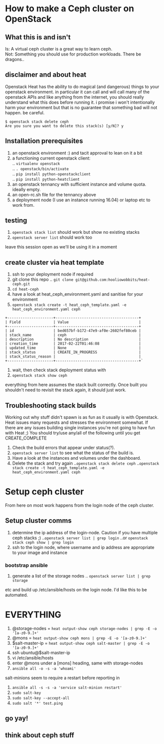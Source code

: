 # How to make a Ceph cluster on OpenStack
## What this is and isn't
Is: A virtual ceph cluster is a great way to learn ceph.  
Not: Something you should use for production workloads.  There be dragons..

## disclaimer and about heat
Openstack Heat has the ability to do magical (and dangerous) things to your openstack
environment.  in particular it can call and will call many of the openstack APIs
and like anything from the internet, you should really understand what this does
before running it.  i promise i won't intentionally harm your environment but
that is no guarantee that something bad will not happen.  be careful.  

`$ openstack stack delete ceph`  
`Are you sure you want to delete this stack(s) [y/N]? y`

## Installation prerequisites
1. an openstack environment :) and tacit approval to lean on it a bit
1. a functioning current openstack client:  
.. `virtualenv openstack`  
.. `. openstack/bin/activate`  
.. `pip install python-openstackclient`  
.. `pip install python-heatclient`  
1. an openstack tennancy with sufficient instance and volume quota.  ideally empty.
1. an open-rc.sh file for the tennancy above
1. a deployment node (I use an instance running 16.04) or laptop etc to work from.  

## testing
1. `openstack stack list` should work but show no existing stacks
1. `openstack server list` should work too

leave this session open as we'll be using it in a moment

## create cluster via heat template
1. ssh to your deployment node if required
1. git clone this repo
.. `git clone git@github.com:hooliowobbits/heat-ceph.git`
1. `cd heat-ceph`
1. have a look at heat_ceph_environment.yaml and sanitise for your environment
1. `openstack stack create -t heat_ceph_template.yaml -e heat_ceph_environment.yaml ceph`
```
+---------------------+--------------------------------------+
| Field               | Value                                |
+---------------------+--------------------------------------+
| id                  | bed657bf-b172-47e9-af0e-2602fef80ceb |
| stack_name          | ceph                                 |
| description         | No description                       |
| creation_time       | 2017-02-22T01:46:08                  |
| updated_time        | None                                 |
| stack_status        | CREATE_IN_PROGRESS                   |
| stack_status_reason |                                      |
+---------------------+--------------------------------------+`
```
1. wait, then check stack deployment status with
1. `openstack stack show ceph`

everything from here assumes the stack built correctly.  Once built you shouldn't
need to revisit the stack again, it should just work.

## Troubleshooting stack builds
Working out why stuff didn't spawn is as fun as it usually is with Openstack.
Heat issues many requests and stresses the environment somewhat.  If there are
any issues building single instances you're not going to have fun with Heat ;)
You should try/use any/all of the following until you get CREATE_COMPLETE
1. Check the build errors that appear under status(?).
1. `openstack server list` to see what the status of the build is.
1. Have a look at the instances and volumes under the dashboard.
1. Delete the stack and try again
..`openstack stack delete ceph`
..`openstack stack create -t heat_ceph_template.yaml -e heat_ceph_environment.yaml ceph`

# Setup ceph cluster
From here on most work happens from the login node of the ceph cluster.  

## Setup cluster comms
1. determine the ip address of the login-node.  Caution if you have multiple ceph stacks ;)
..`openstack server list | grep login`
..or `openstack stack ceph show | grep login`
1. ssh to the login node, where username and ip address are appropriate to your image and instance

### bootstrap ansible
1. generate a list of the storage nodes
.. `openstack server list | grep storage`

etc and build up /etc/ansible/hosts on the login node.  I'd like this to be automated.

# EVERYTHING


1. @storage-nodes = `heat output-show ceph storage-nodes | grep -E -o '[a-z0-9.]+'`
1. @mons = `heat output-show ceph mons | grep -E -o '[a-z0-9.]+'`
1. $salt-master-ip = `heat output-show ceph salt-master | grep -E -o '[a-z0-9.]+'`
1. ssh ubuntu@$salt-master-ip
1. vi /etc/ansible/hosts
1. enter @mons under a [mons] heading, same with storage-nodes
1. `ansible all -o -s -a 'whoami'`

salt-minions seem to require a restart before reporting in
1. `ansible all -s -s -a 'service salt-minion restart'`
1. `sudo salt-key`
1. `sudo salt-key --accept-all`
1. `sudo salt '*' test.ping`

## go yay!

## think about ceph stuff
